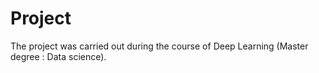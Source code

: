 # Project

The project was carried out during the course of Deep Learning (Master degree : Data science). 

